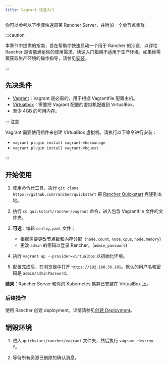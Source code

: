 ```yaml
---
title: Vagrant 快速入门
---
```


你可以参考以下步骤快速部署 Rancher Server，并附加一个单节点集群。

:::caution

本章节中提供的指南，旨在帮助你快速启动一个用于 Rancher 的沙盒，以评估 Rancher 是否能满足你的使用需求。快速入门指南不适用于生产环境。如果你需要获取生产环境的操作指导，请参见[安装](../../installation-and-upgrade/installation-and-upgrade.md)。

:::

## 先决条件

- [Vagrant](https://developer.hashicorp.com/vagrant)：Vagrant 是必需的，用于根据 Vagrantfile 配置主机。
- [Virtualbox](https://www.virtualbox.org)：需要把 Vagrant 配置的虚拟机配置到 VirtualBox。
- 至少 4GB 的可用内存。

::: 注意

Vagrant 需要使用插件来创建 VirtualBox 虚拟机。请执行以下命令进行安装：
- `vagrant plugin install vagrant-vboxmanage` 
- `vagrant plugin install vagrant-vbguest` 

:::

## 开始使用

1. 使用命令行工具，执行 `git clone https://github.com/rancher/quickstart` 把 [Rancher Quickstart](https://github.com/rancher/quickstart) 克隆到本地。

2. 执行 `cd quickstart/rancher/vagrant` 命令，进入包含 Vagrantfile 文件的文件夹。

3. **可选**：编辑 `config.yaml` 文件：

   - 根据需要更改节点数和内存分配（`node.count`, `node.cpus`, `node.memory`）
   - 更改 `admin` 的密码以登录 Rancher。(`admin_password`)

4. 执行 `vagrant up --provider=virtualbox` 以初始化环境。

5. 配置完成后，在浏览器中打开 `https://192.168.56.101`。默认的用户名和密码是 `admin/adminPassword`。

**结果**：Rancher Server 和你的 Kubernetes 集群已安装在 VirtualBox 上。

### 后续操作

使用 Rancher 创建 deployment。详情请参见[创建 Deployment](../deploy-workloads/deploy-workloads.md)。

## 销毁环境

1. 进入 `quickstart/rancher/vagrant` 文件夹，然后执行 `vagrant destroy -f`。

2. 等待所有资源已删除的确认消息。
